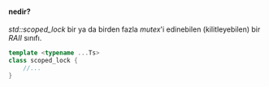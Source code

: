 #### nedir?
_std::scoped_lock_ bir ya da birden fazla _mutex_'i edinebilen (kilitleyebilen) bir _RAII_ sınıfı.<br>

```cpp
template <typename ...Ts>
class scoped_lock {
    //...
}
```
